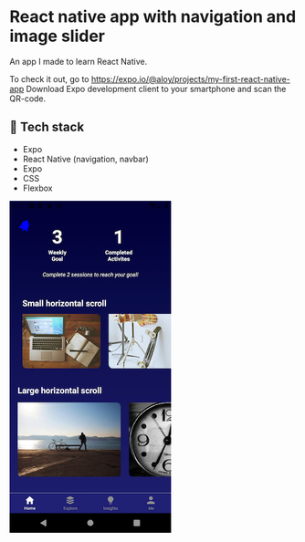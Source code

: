 # React native app with navigation and image slider

An app I made to learn React Native.

To check it out, go to https://expo.io/@aloy/projects/my-first-react-native-app
Download Expo development client to your smartphone and scan the QR-code.

## 🦄 Tech stack

- Expo
- React Native (navigation, navbar)
- Expo
- CSS
- Flexbox

![](assets/homescreen.png)
